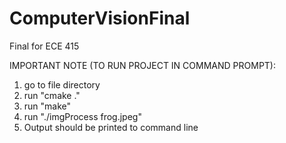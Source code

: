 # ComputerVisionFinal
Final for ECE 415 

IMPORTANT NOTE (TO RUN PROJECT IN COMMAND PROMPT):
1. go to file directory 
2. run "cmake ." 
3. run "make" 
4. run "./imgProcess frog.jpeg"
5. Output should be printed to command line



